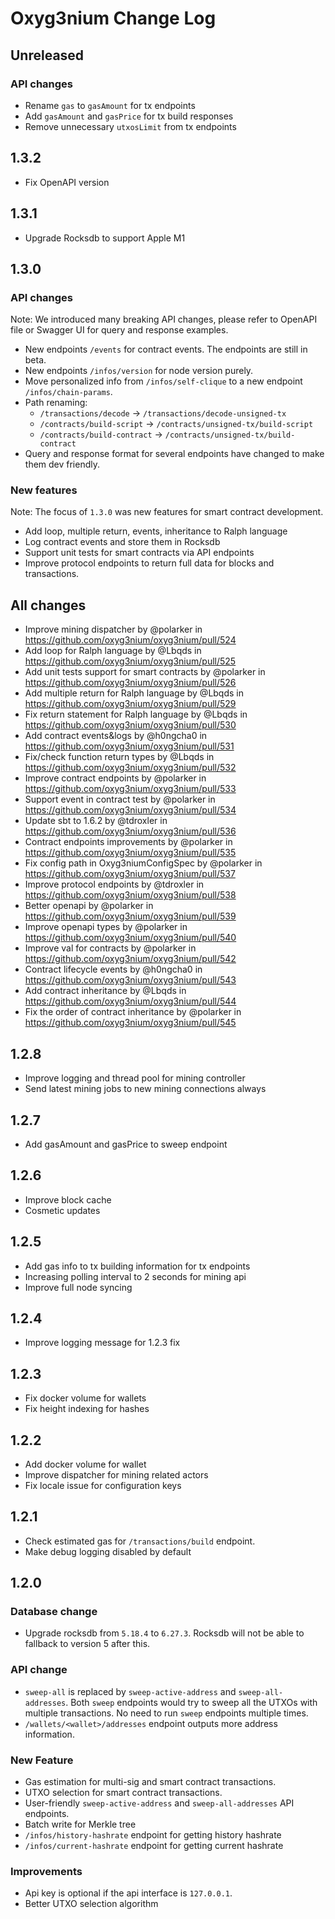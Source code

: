 # Oxyg3nium Change Log

## Unreleased

### API changes
* Rename `gas` to `gasAmount` for tx endpoints
* Add `gasAmount` and `gasPrice` for tx build responses
* Remove unnecessary `utxosLimit` from tx endpoints

## 1.3.2

* Fix OpenAPI version

## 1.3.1

* Upgrade Rocksdb to support Apple M1

## 1.3.0

### API changes
Note: We introduced many breaking API changes, please refer to OpenAPI file or Swagger UI for query and response examples.
* New endpoints `/events` for contract events. The endpoints are still in beta.
* New endpoints `/infos/version` for node version purely.
* Move personalized info from `/infos/self-clique` to a new endpoint `/infos/chain-params`.
* Path renaming:
  * `/transactions/decode` -> `/transactions/decode-unsigned-tx`
  * `/contracts/build-script` -> `/contracts/unsigned-tx/build-script`
  * `/contracts/build-contract` -> `/contracts/unsigned-tx/build-contract`
* Query and response format for several endpoints have changed to make them dev friendly.

### New features
Note: The focus of `1.3.0` was new features for smart contract development.
* Add loop, multiple return, events, inheritance to Ralph language
* Log contract events and store them in Rocksdb
* Support unit tests for smart contracts via API endpoints
* Improve protocol endpoints to return full data for blocks and transactions.

## All changes
* Improve mining dispatcher by @polarker in https://github.com/oxyg3nium/oxyg3nium/pull/524
* Add loop for Ralph language by @Lbqds in https://github.com/oxyg3nium/oxyg3nium/pull/525
* Add unit tests support for smart contracts by @polarker in https://github.com/oxyg3nium/oxyg3nium/pull/526
* Add multiple return for Ralph language by @Lbqds in https://github.com/oxyg3nium/oxyg3nium/pull/529
* Fix return statement for Ralph language by @Lbqds in https://github.com/oxyg3nium/oxyg3nium/pull/530
* Add contract events&logs by @h0ngcha0 in https://github.com/oxyg3nium/oxyg3nium/pull/531
* Fix/check function return types by @Lbqds in https://github.com/oxyg3nium/oxyg3nium/pull/532
* Improve contract endpoints by @polarker in https://github.com/oxyg3nium/oxyg3nium/pull/533
* Support event in contract test by @polarker in https://github.com/oxyg3nium/oxyg3nium/pull/534
* Update sbt to 1.6.2 by @tdroxler in https://github.com/oxyg3nium/oxyg3nium/pull/536
* Contract endpoints improvements by @polarker in https://github.com/oxyg3nium/oxyg3nium/pull/535
* Fix config path in Oxyg3niumConfigSpec by @polarker in https://github.com/oxyg3nium/oxyg3nium/pull/537
* Improve protocol endpoints by @tdroxler in https://github.com/oxyg3nium/oxyg3nium/pull/538
* Better openapi by @polarker in https://github.com/oxyg3nium/oxyg3nium/pull/539
* Improve openapi types by @polarker in https://github.com/oxyg3nium/oxyg3nium/pull/540
* Improve val for contracts by @polarker in https://github.com/oxyg3nium/oxyg3nium/pull/542
* Contract lifecycle events by @h0ngcha0 in https://github.com/oxyg3nium/oxyg3nium/pull/543
* Add contract inheritance by @Lbqds in https://github.com/oxyg3nium/oxyg3nium/pull/544
* Fix the order of contract inheritance by @polarker in https://github.com/oxyg3nium/oxyg3nium/pull/545

## 1.2.8
* Improve logging and thread pool for mining controller
* Send latest mining jobs to new mining connections always

## 1.2.7
* Add gasAmount and gasPrice to sweep endpoint

## 1.2.6
* Improve block cache
* Cosmetic updates

## 1.2.5

* Add gas info to tx building information for tx endpoints
* Increasing polling interval to 2 seconds for mining api
* Improve full node syncing

## 1.2.4

* Improve logging message for 1.2.3 fix

## 1.2.3

* Fix docker volume for wallets
* Fix height indexing for hashes

## 1.2.2

* Add docker volume for wallet
* Improve dispatcher for mining related actors
* Fix locale issue for configuration keys

## 1.2.1

* Check estimated gas for `/transactions/build` endpoint.
* Make debug logging disabled by default

## 1.2.0

### Database change
* Upgrade rocksdb from `5.18.4` to `6.27.3`. Rocksdb will not be able to fallback to version 5 after this.

### API change
* `sweep-all` is replaced by `sweep-active-address` and `sweep-all-addresses`.
Both `sweep` endpoints would try to sweep all the UTXOs with multiple transactions.
No need to run `sweep` endpoints multiple times.
* `/wallets/<wallet>/addresses` endpoint outputs more address information.

### New Feature
* Gas estimation for multi-sig and smart contract transactions.
* UTXO selection for smart contract transactions.
* User-friendly `sweep-active-address` and `sweep-all-addresses` API endpoints.
* Batch write for Merkle tree
* `/infos/history-hashrate` endpoint for getting history hashrate
* `/infos/current-hashrate` endpoint for getting current hashrate

### Improvements
* Api key is optional if the api interface is `127.0.0.1`.
* Better UTXO selection algorithm
